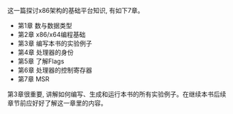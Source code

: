 这一篇探讨x86架构的基础平台知识, 有如下7章。

- 第1章 数与数据类型
- 第2章 x86/x64编程基础
- 第3章 编写本书的实验例子
- 第4章 处理器的身份
- 第5章 了解Flags
- 第6章 处理器的控制寄存器
- 第7章 MSR

第3章很重要, 讲解如何编写、生成和运行本书的所有实验例子。在继续本书后续章节前应好好了解这一章里的内容。